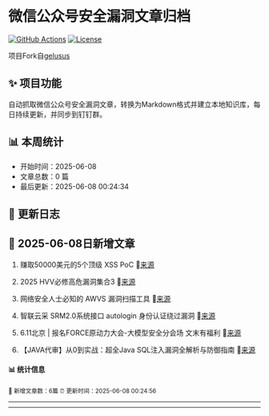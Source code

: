# 微信公众号安全漏洞文章归档

[![GitHub Actions](https://github.com/gelusus/wxvl/actions/workflows/update_today.yml/badge.svg)](https://github.com/gelusus/wxvl/actions)
[![License](https://img.shields.io/badge/license-MIT-blue.svg)](LICENSE)

项目Fork自[gelusus](https://github.com/gelusus/wxvl)

## ✨ 项目功能

自动抓取微信公众号安全漏洞文章，转换为Markdown格式并建立本地知识库，每日持续更新，并同步到钉钉群。

## 📊 本周统计
- 开始时间：2025-06-08
- 文章总数：0 篇
- 最后更新：2025-06-08 00:24:34

## 📝 更新日志

## 📢 2025-06-08日新增文章

1. 赚取50000美元的5个顶级 XSS PoC 🔗[来源](https://mp.weixin.qq.com/s?__biz=Mzg2ODYxMzY3OQ==&mid=2247519442&idx=1&sn=c589daacc1be8e90294d6c18e509d2fb)

2. 2025 HVV必修高危漏洞集合3 🔗[来源](https://mp.weixin.qq.com/s?__biz=MjM5OTk4MDE2MA==&mid=2655281741&idx=1&sn=2975bc75e4e224aca1c0bfccb16aaa4e)

3. 网络安全人士必知的 AWVS 漏洞扫描工具 🔗[来源](https://mp.weixin.qq.com/s?__biz=MzI3NzM5NDA0NA==&mid=2247491495&idx=1&sn=28a749aa101664e76dd905dfc0081fe3)

4. 智联云采 SRM2.0系统接口 autologin 身份认证绕过漏洞 🔗[来源](https://mp.weixin.qq.com/s?__biz=MzkzNzMxODkzMw==&mid=2247485904&idx=1&sn=88ebe7b12908357268cf7bf6ff26daed)

5. 6.11北京 | 报名FORCE原动力大会-大模型安全分会场 文末有福利 🔗[来源](https://mp.weixin.qq.com/s?__biz=MjM5NjA0NjgyMA==&mid=2651322725&idx=2&sn=a6d9bad6730f5365d0a54cf5c19b22bf)

6. 【JAVA代审】从0到实战：超全Java SQL注入漏洞全解析与防御指南 🔗[来源](https://mp.weixin.qq.com/s?__biz=Mzk3NTIxNzEzNA==&mid=2247492804&idx=1&sn=5258769e3eb478e47f0d9cb91d055b0a)

#### 📊 统计信息
<small>📝 新增文章数：6篇
⏰ 更新时间：2025-06-08 00:24:56<small>

---


---
